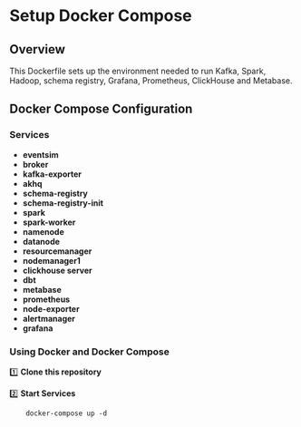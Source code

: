 # Setup Docker Compose

## Overview
This Dockerfile sets up the environment needed to run Kafka, Spark, Hadoop, schema registry, Grafana, Prometheus, ClickHouse and Metabase.

## Docker Compose Configuration

### Services

- **eventsim**
- **broker**
- **kafka-exporter**
- **akhq**
- **schema-registry**
- **schema-registry-init**
- **spark**
- **spark-worker**
- **namenode**
- **datanode**
- **resourcemanager**
- **nodemanager1**
- **clickhouse server**
- **dbt**
- **metabase**
- **prometheus**
- **node-exporter**
- **alertmanager**
- **grafana**

### Using Docker and Docker Compose

1️⃣ **Clone this repository**

2️⃣ **Start Services** 

```
    docker-compose up -d
```





